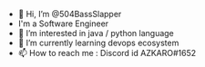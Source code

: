 - 👋 Hi, I’m @504BassSlapper
- I'm a Software Engineer
- 👀 I’m interested in java / python language
- 🌱 I’m currently learning devops ecosystem
- 📫 How to reach me : Discord id AZKARO#1652

<!---
504BassSlapper/504BassSlapper is a ✨ special ✨ repository because its `README.md` (this file) appears on your GitHub profile.
You can click the Preview link to take a look at your changes.
--->
